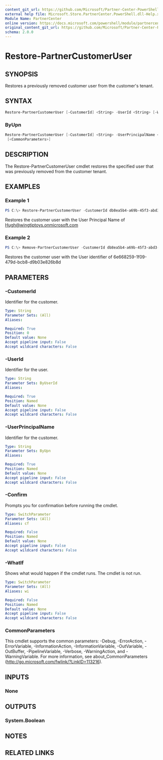 ```yaml
---
content_git_url: https://github.com/Microsoft/Partner-Center-PowerShell/blob/master/docs/help/Restore-PartnerCustomerUser.md
external help file: Microsoft.Store.PartnerCenter.PowerShell.dll-Help.xml
Module Name: PartnerCenter
online version: https://docs.microsoft.com/powershell/module/partnercenter/Restore-PartnerCustomerUser
original_content_git_url: https://github.com/Microsoft/Partner-Center-PowerShell/blob/master/docs/help/Restore-PartnerCustomerUser.md
schema: 2.0.0
---
```


# Restore-PartnerCustomerUser

## SYNOPSIS
Restores a previously removed customer user from the customer's tenant.

## SYNTAX

```powershell
Restore-PartnerCustomerUser [-CustomerId] <String> -UserId <String> [-WhatIf] [-Confirm] [<CommonParameters>]
```

### ByUpn
```powershell
Restore-PartnerCustomerUser [-CustomerId] <String> -UserPrincipalName <String> [-WhatIf] [-Confirm]
 [<CommonParameters>]
```

## DESCRIPTION
The Restore-PartnerCustomerUser cmdlet restores the specified user that was previously removed from the customer tenant.

## EXAMPLES

### Example 1
```powershell
PS C:\> Restore-PartnerCustomerUser -CustomerId db8ea5b4-a69b-45f3-abd3-dca19e87c536 -UserPrincipalName "Hugh@wingtiptoys.onmicrosoft.com"
```

Restores the customer user with the User Principal Name of Hugh@wingtiptoys.onmicrosoft.com

### Example 2
```powershell
PS C:\> Remove-PartnerCustomerUser -CustomerId db8ea5b4-a69b-45f3-abd3-dca19e87c536 -UserId
```

Restores the customer user with the User identifier of 6e668259-1f09-479d-bcb8-d9b03e826b8d

## PARAMETERS

### -CustomerId
Identifier for the customer.

```yaml
Type: String
Parameter Sets: (All)
Aliases:

Required: True
Position: 0
Default value: None
Accept pipeline input: False
Accept wildcard characters: False
```

### -UserId
Identifier for the user.

```yaml
Type: String
Parameter Sets: ByUserId
Aliases:

Required: True
Position: Named
Default value: None
Accept pipeline input: False
Accept wildcard characters: False
```

### -UserPrincipalName
Identifier for the customer.

```yaml
Type: String
Parameter Sets: ByUpn
Aliases:

Required: True
Position: Named
Default value: None
Accept pipeline input: False
Accept wildcard characters: False
```

### -Confirm
Prompts you for confirmation before running the cmdlet.

```yaml
Type: SwitchParameter
Parameter Sets: (All)
Aliases: cf

Required: False
Position: Named
Default value: None
Accept pipeline input: False
Accept wildcard characters: False
```

### -WhatIf
Shows what would happen if the cmdlet runs.
The cmdlet is not run.

```yaml
Type: SwitchParameter
Parameter Sets: (All)
Aliases: wi

Required: False
Position: Named
Default value: None
Accept pipeline input: False
Accept wildcard characters: False
```

### CommonParameters
This cmdlet supports the common parameters: -Debug, -ErrorAction, -ErrorVariable, -InformationAction, -InformationVariable, -OutVariable, -OutBuffer, -PipelineVariable, -Verbose, -WarningAction, and -WarningVariable. For more information, see about_CommonParameters (http://go.microsoft.com/fwlink/?LinkID=113216).

## INPUTS

### None

## OUTPUTS

### System.Boolean

## NOTES

## RELATED LINKS
